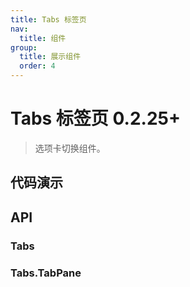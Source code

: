 ```yaml
---
title: Tabs 标签页
nav:
  title: 组件
group:
  title: 展示组件
  order: 4
---
```


# Tabs 标签页 <Badge>0.2.25+</Badge>

> 选项卡切换组件。

## 代码演示

<code src="./__fixtures__/basic.tsx"></code>

## API

### Tabs

<!-- <API hideTitle src="./tabs.tsx"></API> -->

### Tabs.TabPane

<!-- <API hideTitle src="./tab-pane.tsx"></API> -->
